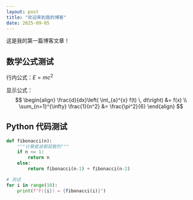 ```yaml
---
layout: post
title: "欢迎来到我的博客"
date: 2025-09-05
---
```


这是我的第一篇博客文章！

## 数学公式测试

行内公式：$E = mc^2$

显示公式：
$$
\begin{align}
\frac{d}{dx}\left( \int_{a}^{x} f(t) \, dt\right) &= f(x) \\
\sum_{n=1}^{\infty} \frac{1}{n^2} &= \frac{\pi^2}{6}
\end{align}
$$

## Python 代码测试

```python
def fibonacci(n):
    """计算斐波那契数列"""
    if n <= 1:
        return n
    else:
        return fibonacci(n-1) + fibonacci(n-2)

# 测试
for i in range(10):
    print(f"F({i}) = {fibonacci(i)}")
